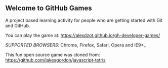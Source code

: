 ## Welcome to GitHub Games

A project based learning activity for people who are getting started with Git and GitHub.

You can play the game at: https://alexdzot.github.io/gh-developer-games/

*SUPPORTED BROWSERS*: Chrome, Firefox, Safari, Opera and IE9+_

This fun open source game was cloned from: https://github.com/jakesgordon/javascript-tetris
